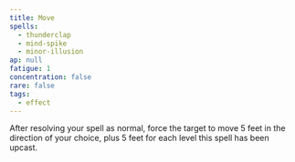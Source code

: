 ```yaml
---
title: Move
spells:
  - thunderclap
  - mind-spike
  - minor-illusion
ap: null
fatigue: 1
concentration: false
rare: false
tags:
  - effect
---
```

After resolving your spell as normal, force the target to move 5 feet in the direction of your choice, plus 5 feet for each level this spell has been upcast.
